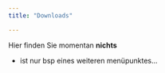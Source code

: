 ```yaml
---
title: "Downloads"

---
```



Hier finden Sie momentan **nichts**

 - ist nur bsp eines weiteren menüpunktes...
